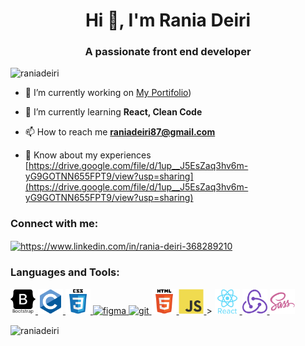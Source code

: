 <h1 align="center">Hi 👋, I'm Rania Deiri</h1>
<h3 align="center">A passionate front end developer</h3>

<p align="left"> <img src="https://komarev.com/ghpvc/?username=raniadeiri&label=Profile%20views&color=0e75b6&style=flat" alt="raniadeiri" /> </p>

- 🔭 I’m currently working on [My Portifolio]([https://github.com/raniadeiri/Portifolio]))

- 🌱 I’m currently learning **React, Clean Code**

- 📫 How to reach me **raniadeiri87@gmail.com**

- 📄 Know about my experiences [https://drive.google.com/file/d/1up__J5EsZaq3hv6m-yG9GOTNN655FPT9/view?usp=sharing](https://drive.google.com/file/d/1up__J5EsZaq3hv6m-yG9GOTNN655FPT9/view?usp=sharing)

<h3 align="left">Connect with me:</h3>
<p align="left">
<a href="https://www.linkedin.com/in/rania-deiri-368289210" target="blank"><img align="center" src="https://raw.githubusercontent.com/rahuldkjain/github-profile-readme-generator/master/src/images/icons/Social/linked-in-alt.svg" alt="https://www.linkedin.com/in/rania-deiri-368289210" height="30" width="40" /></a>
</p>

<h3 align="left">Languages and Tools:</h3>
<p align="left"> <a href="https://getbootstrap.com" target="_blank" rel="noreferrer"> <img src="https://raw.githubusercontent.com/devicons/devicon/master/icons/bootstrap/bootstrap-plain-wordmark.svg" alt="bootstrap" width="40" height="40"/> </a> <a href="https://www.cprogramming.com/" target="_blank" rel="noreferrer"> <img src="https://raw.githubusercontent.com/devicons/devicon/master/icons/c/c-original.svg" alt="c" width="40" height="40"/> </a>  <a href="https://www.w3schools.com/css/" target="_blank" rel="noreferrer"> <img src="https://raw.githubusercontent.com/devicons/devicon/master/icons/css3/css3-original-wordmark.svg" alt="css3" width="40" height="40"/> </a>  <a href="https://www.figma.com/" target="_blank" rel="noreferrer"> <img src="https://www.vectorlogo.zone/logos/figma/figma-icon.svg" alt="figma" width="40" height="40"/> </a> <a href="https://git-scm.com/" target="_blank" rel="noreferrer"> <img src="https://www.vectorlogo.zone/logos/git-scm/git-scm-icon.svg" alt="git" width="40" height="40"/> </a> <a href="https://www.w3.org/html/" target="_blank" rel="noreferrer"> <img src="https://raw.githubusercontent.com/devicons/devicon/master/icons/html5/html5-original-wordmark.svg" alt="html5" width="40" height="40"/> </a>  <a href="https://developer.mozilla.org/en-US/docs/Web/JavaScript" target="_blank" rel="noreferrer"> <img src="https://raw.githubusercontent.com/devicons/devicon/master/icons/javascript/javascript-original.svg" alt="javascript" width="40" height="40"/> </a> >   <a href="https://reactjs.org/" target="_blank" rel="noreferrer"> <img src="https://raw.githubusercontent.com/devicons/devicon/master/icons/react/react-original-wordmark.svg" alt="react" width="40" height="40"/> </a> <a href="https://redux.js.org" target="_blank" rel="noreferrer"> <img src="https://raw.githubusercontent.com/devicons/devicon/master/icons/redux/redux-original.svg" alt="redux" width="40" height="40"/> </a> <a href="https://sass-lang.com" target="_blank" rel="noreferrer"> <img src="https://raw.githubusercontent.com/devicons/devicon/master/icons/sass/sass-original.svg" alt="sass" width="40" height="40"/> </a>  </p>

<p><img align="center" src="https://github-readme-stats.vercel.app/api/top-langs?username=raniadeiri&show_icons=true&theme=dark&locale=en&layout=compact" alt="raniadeiri" /></p>
